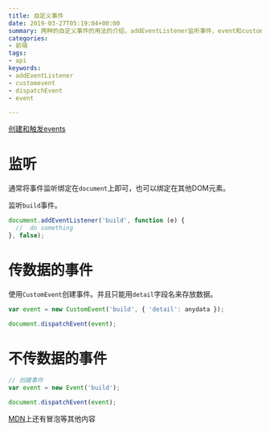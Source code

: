 ```yaml
---
title: 自定义事件
date: 2019-03-27T05:19:04+00:00
summary: 两种的自定义事件的用法的介绍，addEventListener监听事件，event和customevent创建事件，dispatchEvent发送事件。
categories: 
- 前端
tags:
- api
keywords:
- addEventListener
- customevent
- dispatchEvent
- event

---
```


[创建和触发events][link1]

# 监听

通常将事件监听绑定在`document`上即可，也可以绑定在其他DOM元素。

监听`build`事件。

```js
document.addEventListener('build', function (e) { 
  //  do something
}, false);
```

# 传数据的事件

使用`CustomEvent`创建事件。并且只能用`detail`字段名来存放数据。

```js
var event = new CustomEvent('build', { 'detail': anydata });

document.dispatchEvent(event);
```

# 不传数据的事件

```js
// 创建事件
var event = new Event('build');

document.dispatchEvent(event);
```

[MDN][link1]上还有冒泡等其他内容

[link1]:https://developer.mozilla.org/zh-CN/docs/Web/Guide/Events/Creating_and_triggering_events